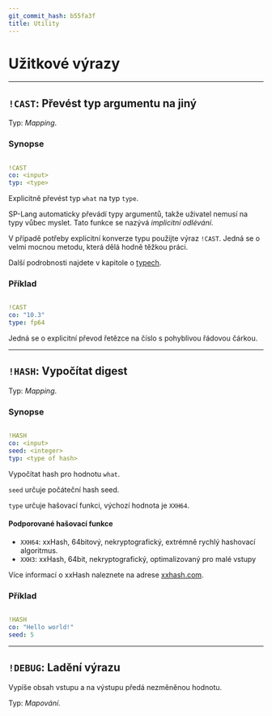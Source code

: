 ```yaml
---
git_commit_hash: b55fa3f
title: Utility
---
```


# Užitkové výrazy


---

## `!CAST`: Převést typ argumentu na jiný 

Typ: _Mapping_.

### Synopse
```yaml

!CAST
co: <input>
typ: <type>
```

Explicitně převést typ `what` na typ `type`.

SP-Lang automaticky převádí typy argumentů, takže uživatel nemusí na typy vůbec myslet.
Tato funkce se nazývá *implicitní odlévání*.

V případě potřeby explicitní konverze typu použijte výraz `!CAST`.
Jedná se o velmi mocnou metodu, která dělá hodně těžkou práci.

Další podrobnosti najdete v kapitole o [typech](../../language/types).

### Příklad
```yaml

!CAST
co: "10.3"
type: fp64
```

Jedná se o explicitní převod řetězce na číslo s pohyblivou řádovou čárkou.

---

## `!HASH`: Vypočítat digest 

Typ: _Mapping_.

### Synopse
```yaml

!HASH
co: <input>
seed: <integer>
typ: <type of hash>
```

Vypočítat hash pro hodnotu `what`.

`seed` určuje počáteční hash seed.

`type` určuje hašovací funkci, výchozí hodnota je `XXH64`.


#### Podporované hašovací funkce

* `XXH64`: xxHash, 64bitový, nekryptografický, extrémně rychlý hashovací algoritmus.
* `XXH3`: xxHash, 64bit, nekryptografický, optimalizovaný pro malé vstupy

Více informací o xxHash naleznete na adrese [xxhash.com](http://www.xxhash.com/).


### Příklad
```yaml

!HASH
co: "Hello world!"
seed: 5
```


---

## `!DEBUG`: Ladění výrazu 

Vypíše obsah vstupu a na výstupu předá nezměněnou hodnotu.

Typ: _Mapování_.

